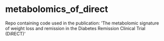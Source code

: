 # metabolomics_of_direct
Repo containing code used in the publication: 'The metabolomic signature of weight loss and remission in the Diabetes Remission Clinical Trial (DiRECT)'
